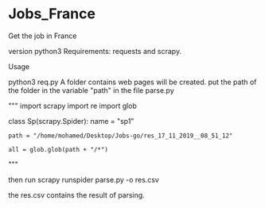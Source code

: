 # Jobs_France
Get the job in France

version python3
Requirements: requests and scrapy.

Usage

python3 req.py
A folder contains web pages will be created.
put the path of the folder in the variable "path" in the file parse.py 

"""
import scrapy
import re
import glob


class Sp(scrapy.Spider):
    name = "sp1"

    path = "/home/mohamed/Desktop/Jobs-go/res_17_11_2019__08_51_12"
    
    all = glob.glob(path + "/*")

"""

then run
scrapy runspider parse.py -o res.csv

the res.csv contains the result of parsing.
